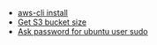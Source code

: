 * [aws-cli install](aws-cli_install.md)
* [Get S3 bucket size](Get_S3_bucket_size.md)
* [Ask password for ubuntu user sudo](Ask_password_for_ubuntu_user_sudo.md)
